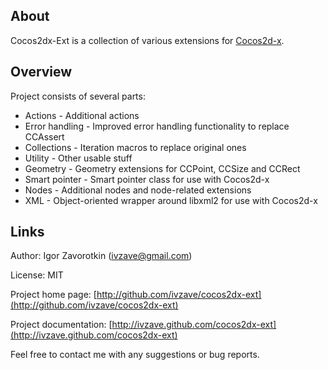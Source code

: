 About
---------------

Cocos2dx-Ext is a collection of various extensions for [Cocos2d-x](http://www.cocos2d-x.org).

Overview
---------------

Project consists of several parts:

   * Actions - Additional actions
   * Error handling	 - Improved error handling functionality to replace CCAssert
   * Collections - Iteration macros to replace original ones
   * Utility - Other usable stuff
   * Geometry - Geometry extensions for CCPoint, CCSize and CCRect
   * Smart pointer - Smart pointer class for use with Cocos2d-x
   * Nodes - Additional nodes and node-related extensions
   * XML - Object-oriented wrapper around libxml2 for use with Cocos2d-x

Links
---------------

Author: Igor Zavorotkin (<ivzave@gmail.com>)

License: MIT

Project home page: [http://github.com/ivzave/cocos2dx-ext](http://github.com/ivzave/cocos2dx-ext)

Project documentation: [http://ivzave.github.com/cocos2dx-ext](http://ivzave.github.com/cocos2dx-ext)

Feel free to contact me with any suggestions or bug reports.

